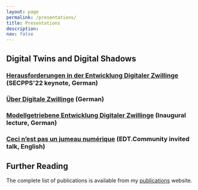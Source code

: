 ```yaml
---
layout: page
permalink: /presentations/
title: Presentations
description: 
nav: false
---
```


## Digital Twins and Digital Shadows

### [Herausforderungen in der Entwicklung Digitaler Zwillinge](https://github.com/awortmann/awortmann.github.io/blob/master/downloads/presentations/22.06.01.SECPPS.Herausforderungen.pdf.pdf) (SECPPS'22 keynote, German)

### [Über Digitale Zwillinge](https://github.com/awortmann/awortmann.github.io/blob/master/downloads/presentations/22.05.18.Ueber_Digitale_Zwillinge.pdf) (German)

### [Modellgetriebene Entwicklung Digitaler Zwillinge](https://github.com/awortmann/awortmann.github.io/blob/master/downloads/presentations/22.05.30.Modellgetriebene_Entwicklung_Digitaler_Zwillinge.pdf) (Inaugural lecture, German)

### [Ceci n’est pas un jumeau numérique](https://github.com/awortmann/awortmann.github.io/blob/master/downloads/presentations/22.01.10.EDT_Community_Digital_Twins.pdf) (EDT.Community invited talk, English)

## Further Reading

The complete list of publications is available from my [publications](../publications/) website.